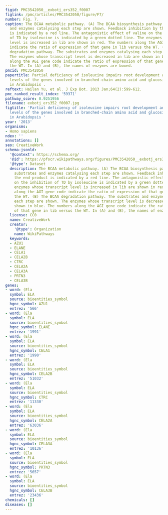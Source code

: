 ```yaml
---
figid: PMC3542050__exbotj_ers352_f0007
figlink: /pmc/articles/PMC3542050/figure/F7/
number: Fig. 7.
caption: The BCAA metabolic pathway. (A) The BCAA biosynthesis pathway. The substrates
  and enzymes catalysing each step are shown. Feedback inhibition by the end-product
  is indicated by a red line. The antagonistic effect of valine on the inhibition
  of TD by isoleucine is indicated by a green dotted line. The enzymes whose transcript
  level is increased in lib are shown in red. The numbers along the AGI gene code
  indicate the ratio of expression of that gene in lib versus the WT. (B) The BCAA
  degradation pathway. The substrates and enzymes catalysing each step are shown.
  The enzymes whose transcript level is decreased in lib are shown in blue. The numbers
  along the AGI gene code indicate the ratio of expression of that gene in lib versus
  the WT. In (A) and (B), the names of enzymes are boxed.
pmcid: PMC3542050
papertitle: Partial deficiency of isoleucine impairs root development and alters transcript
  levels of the genes involved in branched-chain amino acid and glucosinolate metabolism
  in Arabidopsis .
reftext: Hailan Yu, et al. J Exp Bot. 2013 Jan;64(2):599-612.
pmc_ranked_result_index: '59371'
pathway_score: 0.9251956
filename: exbotj_ers352_f0007.jpg
figtitle: 'Partial deficiency of isoleucine impairs root development and alters transcript
  levels of the genes involved in branched-chain amino acid and glucosinolate metabolism
  in Arabidopsis '
year: '2013'
organisms:
- Homo sapiens
ndex: ''
annotations: []
seo: CreativeWork
schema-jsonld:
  '@context': https://schema.org/
  '@id': https://pfocr.wikipathways.org/figures/PMC3542050__exbotj_ers352_f0007.html
  '@type': Dataset
  description: The BCAA metabolic pathway. (A) The BCAA biosynthesis pathway. The
    substrates and enzymes catalysing each step are shown. Feedback inhibition by
    the end-product is indicated by a red line. The antagonistic effect of valine
    on the inhibition of TD by isoleucine is indicated by a green dotted line. The
    enzymes whose transcript level is increased in lib are shown in red. The numbers
    along the AGI gene code indicate the ratio of expression of that gene in lib versus
    the WT. (B) The BCAA degradation pathway. The substrates and enzymes catalysing
    each step are shown. The enzymes whose transcript level is decreased in lib are
    shown in blue. The numbers along the AGI gene code indicate the ratio of expression
    of that gene in lib versus the WT. In (A) and (B), the names of enzymes are boxed.
  license: CC0
  name: CreativeWork
  creator:
    '@type': Organization
    name: WikiPathways
  keywords:
  - AZU1
  - ELANE
  - CELA1
  - CELA2B
  - CTRC
  - CELA2A
  - CELA3A
  - PRTN3
  - CELA3B
genes:
- word: (Ela
  symbol: ELA
  source: bioentities_symbol
  hgnc_symbol: AZU1
  entrez: '566'
- word: (Ela
  symbol: ELA
  source: bioentities_symbol
  hgnc_symbol: ELANE
  entrez: '1991'
- word: (Ela
  symbol: ELA
  source: bioentities_symbol
  hgnc_symbol: CELA1
  entrez: '1990'
- word: (Ela
  symbol: ELA
  source: bioentities_symbol
  hgnc_symbol: CELA2B
  entrez: '51032'
- word: (Ela
  symbol: ELA
  source: bioentities_symbol
  hgnc_symbol: CTRC
  entrez: '11330'
- word: (Ela
  symbol: ELA
  source: bioentities_symbol
  hgnc_symbol: CELA2A
  entrez: '63036'
- word: (Ela
  symbol: ELA
  source: bioentities_symbol
  hgnc_symbol: CELA3A
  entrez: '10136'
- word: (Ela
  symbol: ELA
  source: bioentities_symbol
  hgnc_symbol: PRTN3
  entrez: '5657'
- word: (Ela
  symbol: ELA
  source: bioentities_symbol
  hgnc_symbol: CELA3B
  entrez: '23436'
chemicals: []
diseases: []
---
```

